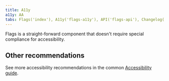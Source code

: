```yaml
---
title: A11y
a11y: AA
tabs: Flags('index'), A11y('flags-a11y'), API('flags-api'), Changelog('flags-changelog')
---
```


Flags is a straight-forward component that doesn't require special compliance for accessibility.

## Other recommendations

See more accessibility recommendations in the common [Accessibility guide](/core-principles/a11y/#contrast).
